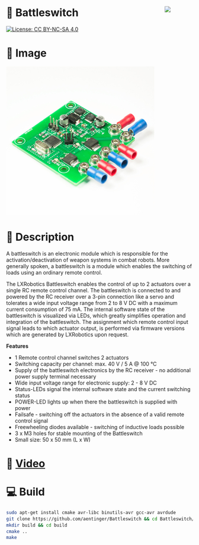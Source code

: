 <a href="https://lxrobotics.com/"><img align="right" src="https://assets.lxrobotics.com/logo-old/lxrobotics.png" width="15%"></a>
💾 Battleswitch
===============

[![License: CC BY-NC-SA 4.0](https://img.shields.io/badge/License-CC%20BY--NC--SA%204.0-lightgrey.svg)](http://creativecommons.org/licenses/by-nc-sa/4.0/)

# 📸 Image

![LXRobotics P18 Battleswitch](images/battleswitch-side-small.jpg)

# 📂 Description

A battleswitch is an electronic module which is responsible for the activation/deactivation of weapon systems in combat robots. More generally spoken, a battleswitch is a module which enables the switching of loads using an ordinary remote control.

The LXRobotics Battleswitch enables the control of up to 2 actuators over a single RC remote control channel. The battleswitch is connected to and powered by the RC receiver over a 3-pin connection like a servo and tolerates a wide input voltage range from 2 to 8 V DC with a maximum current consumption of 75 mA. The internal software state of the battleswitch is visualized via LEDs, which greatly simplifies operation and integration of the battleswitch. The assignment which remote control input signal leads to which actuator output, is performed via firmware versions which are generated by LXRobotics upon request.

**Features**

* 1 Remote control channel switches 2 actuators
* Switching capacity per channel: max. 40 V / 5 A @ 100 °C
* Supply of the battleswitch electronics by the RC receiver - no additional power supply terminal necessary
* Wide input voltage range for electronic supply: 2 - 8 V DC
* Status-LEDs signal the internal software state and the current switching status
* POWER-LED lights up when there the battleswitch is supplied with power
* Failsafe - switching off the actuators in the absence of a valid remote control signal
* Freewheeling diodes available - switching of inductive loads possible
* 3 x M3 holes for stable mounting of the Battleswitch
* Small size: 50 x 50 mm (L x W)

# 🎥 [Video](images/battleswitch_demo.mp4)

# 💻 Build
```bash
sudo apt-get install cmake avr-libc binutils-avr gcc-avr avrdude
git clone https://github.com/aentinger/Battleswitch && cd Battleswitch/software
mkdir build && cd build
cmake ..
make
```
